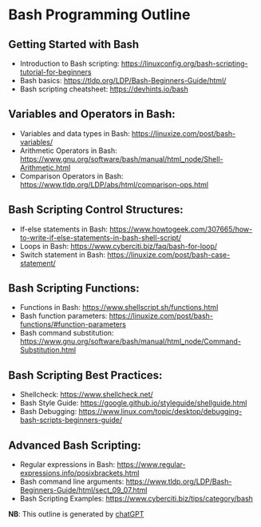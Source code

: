 # Bash Programming Outline
## Getting Started with Bash
- Introduction to Bash scripting: https://linuxconfig.org/bash-scripting-tutorial-for-beginners
- Bash basics: https://tldp.org/LDP/Bash-Beginners-Guide/html/
- Bash scripting cheatsheet: https://devhints.io/bash
## Variables and Operators in Bash:
- Variables and data types in Bash: https://linuxize.com/post/bash-variables/
- Arithmetic Operators in Bash: https://www.gnu.org/software/bash/manual/html_node/Shell-Arithmetic.html
- Comparison Operators in Bash: https://www.tldp.org/LDP/abs/html/comparison-ops.html
## Bash Scripting Control Structures:
- If-else statements in Bash: https://www.howtogeek.com/307665/how-to-write-if-else-statements-in-bash-shell-script/
- Loops in Bash: https://www.cyberciti.biz/faq/bash-for-loop/
- Switch statement in Bash: https://linuxize.com/post/bash-case-statement/
## Bash Scripting Functions:
- Functions in Bash: https://www.shellscript.sh/functions.html
- Bash function parameters: https://linuxize.com/post/bash-functions/#function-parameters
- Bash command substitution: https://www.gnu.org/software/bash/manual/html_node/Command-Substitution.html
## Bash Scripting Best Practices:
- Shellcheck: https://www.shellcheck.net/
- Bash Style Guide: https://google.github.io/styleguide/shellguide.html
- Bash Debugging: https://www.linux.com/topic/desktop/debugging-bash-scripts-beginners-guide/
## Advanced Bash Scripting:
- Regular expressions in Bash: https://www.regular-expressions.info/posixbrackets.html
- Bash command line arguments: https://www.tldp.org/LDP/Bash-Beginners-Guide/html/sect_09_07.html
- Bash Scripting Examples: https://www.cyberciti.biz/tips/category/bash


**NB**: This outline is generated by [chatGPT](https://chat.openai.com)
